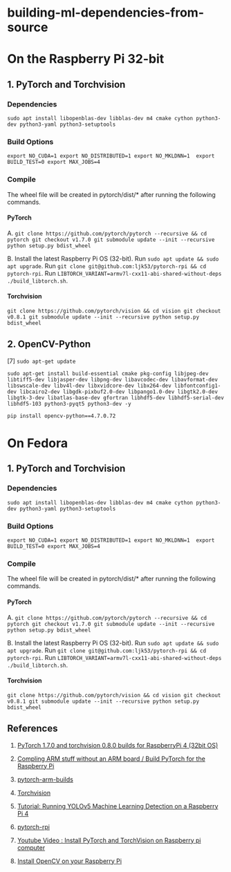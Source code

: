# building-ml-dependencies-from-source

# On the Raspberry Pi 32-bit
## 1. PyTorch and Torchvision
### Dependencies
`sudo apt install libopenblas-dev libblas-dev m4 cmake cython python3-dev python3-yaml python3-setuptools`

### Build Options
`export NO_CUDA=1
export NO_DISTRIBUTED=1
export NO_MKLDNN=1 
export BUILD_TEST=0
export MAX_JOBS=4`

### Compile
The wheel file will be created in pytorch/dist/* after running the following commands.

#### PyTorch
A.
`git clone https://github.com/pytorch/pytorch --recursive && cd pytorch
git checkout v1.7.0
git submodule update --init --recursive
python setup.py bdist_wheel`

B.
Install the latest Raspberry Pi OS (32-bit).
Run `sudo apt update && sudo apt upgrade`.
Run `git clone git@github.com:ljk53/pytorch-rpi && cd pytorch-rpi`.
Run `LIBTORCH_VARIANT=armv7l-cxx11-abi-shared-without-deps ./build_libtorch.sh`.

#### Torchvision
`git clone https://github.com/pytorch/vision && cd vision
git checkout v0.8.1
git submodule update --init --recursive
python setup.py bdist_wheel`


## 2. OpenCV-Python
[7]
`sudo apt-get update`

`sudo apt-get install build-essential cmake pkg-config libjpeg-dev libtiff5-dev libjasper-dev libpng-dev libavcodec-dev libavformat-dev libswscale-dev libv4l-dev libxvidcore-dev libx264-dev libfontconfig1-dev libcairo2-dev libgdk-pixbuf2.0-dev libpango1.0-dev libgtk2.0-dev libgtk-3-dev libatlas-base-dev gfortran libhdf5-dev libhdf5-serial-dev libhdf5-103 python3-pyqt5 python3-dev -y`

`pip install opencv-python==4.7.0.72`


# On Fedora
## 1. PyTorch and Torchvision
### Dependencies
`sudo apt install libopenblas-dev libblas-dev m4 cmake cython python3-dev python3-yaml python3-setuptools`

### Build Options
`export NO_CUDA=1
export NO_DISTRIBUTED=1
export NO_MKLDNN=1 
export BUILD_TEST=0
export MAX_JOBS=4`

### Compile
The wheel file will be created in pytorch/dist/* after running the following commands.

#### PyTorch
A.
`git clone https://github.com/pytorch/pytorch --recursive && cd pytorch
git checkout v1.7.0
git submodule update --init --recursive
python setup.py bdist_wheel`

B.
Install the latest Raspberry Pi OS (32-bit).
Run `sudo apt update && sudo apt upgrade`.
Run `git clone git@github.com:ljk53/pytorch-rpi && cd pytorch-rpi`.
Run `LIBTORCH_VARIANT=armv7l-cxx11-abi-shared-without-deps ./build_libtorch.sh`.

#### Torchvision
`git clone https://github.com/pytorch/vision && cd vision
git checkout v0.8.1
git submodule update --init --recursive
python setup.py bdist_wheel`



## References
1. [PyTorch 1.7.0 and torchvision 0.8.0 builds for RaspberryPi 4 (32bit OS)](https://github.com/Kashu7100/pytorch-armv7l)

2. [Compling ARM stuff without an ARM board / Build PyTorch for the Raspberry Pi](https://nmilosev.svbtle.com/compling-arm-stuff-without-an-arm-board-build-pytorch-for-the-raspberry-pi)

3. [pytorch-arm-builds](https://github.com/nmilosev/pytorch-arm-builds)

4. [Torchvision](https://github.com/pytorch/vision)

5. [Tutorial: Running YOLOv5 Machine Learning Detection on a Raspberry Pi 4](https://jordan-johnston271.medium.com/tutorial-running-yolov5-machine-learning-detection-on-a-raspberry-pi-4-3938add0f719) 

6. [pytorch-rpi](https://github.com/ljk53/pytorch-rpi)

7. [Youtube Video : Install PyTorch and TorchVision on Raspberry pi computer ](https://www.youtube.com/watch?v=weHvI6j4OT8&t=142s)

8. [Install OpenCV on your Raspberry Pi](https://raspberrypi-guide.github.io/programming/install-opencv) 
